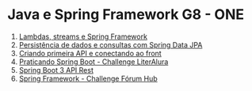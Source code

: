 # Java e Spring Framework G8 - ONE

<ol>
<li><a href="1. Lambdas, streams e Spring Framework">Lambdas, streams e Spring Framework</a></li>
<li><a href="2. Persistência de dados e consultas com Spring Data JPA">Persistência de dados e consultas com Spring Data JPA</a></li>
<li><a href="3. Criando primeira API e conectando ao front">Criando primeira API e conectando ao front</a></li>
<li><a href="4. Praticando Spring Boot - Challenge LiterAlura">Praticando Spring Boot - Challenge LiterAlura</a></li>
<li><a href="5. Spring Boot 3 API Rest">Spring Boot 3 API Rest</a></li>
<li><a href="6. Spring Framework - Challenge Fórum Hub">Spring Framework - Challenge Fórum Hub</a></li>

</ol>